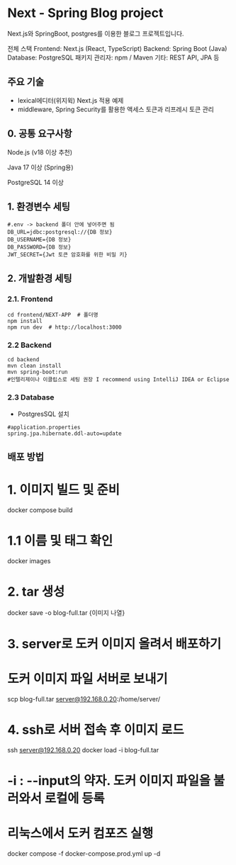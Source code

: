 # Next - Spring Blog project

Next.js와 SpringBoot, postgres를 이용한 블로그 프로젝트입니다.

전체 스택
Frontend: Next.js (React, TypeScript)
Backend: Spring Boot (Java)
Database: PostgreSQL
패키지 관리자: npm / Maven
기타: REST API, JPA 등

## 주요 기술
- lexical에디터(위지윅) Next.js 적용 예제
- middleware, Spring Security를 활용한 액세스 토큰과 리프레시 토큰 관리


## 0. 공통 요구사항
Node.js (v18 이상 추천)

Java 17 이상 (Spring용)

PostgreSQL 14 이상



## 1. 환경변수 세팅
```
#.env -> backend 폴더 안에 넣어주면 됨
DB_URL=jdbc:postgresql://{DB 정보}
DB_USERNAME={DB 정보}
DB_PASSWORD={DB 정보}
JWT_SECRET={Jwt 토큰 암호화를 위한 비밀 키}
```


## 2. 개발환경 세팅 

### 2.1. Frontend
```
cd frontend/NEXT-APP  # 폴더명 
npm install
npm run dev  # http://localhost:3000
```

### 2.2 Backend 
```
cd backend
mvn clean install
mvn spring-boot:run  
#인텔리제이나 이클립스로 세팅 권장 I recommend using IntelliJ IDEA or Eclipse
```

### 2.3 Database
- PostgresSQL 설치

```
#application.properties
spring.jpa.hibernate.ddl-auto=update
```



## 배포 방법 
# 1. 이미지 빌드 및 준비
docker compose build

# 1.1 이름 및 태그 확인
docker images

# 2. tar 생성
docker save -o blog-full.tar {이미지 나열}

# 3. server로 도커 이미지 올려서 배포하기
# 도커 이미지 파일 서버로 보내기 
scp blog-full.tar server@192.168.0.20:/home/server/

# 4. ssh로 서버 접속 후 이미지 로드
ssh server@192.168.0.20
docker load -i blog-full.tar 
# -i : --input의 약자. 도커 이미지 파일을 불러와서 로컬에 등록

# 리눅스에서 도커 컴포즈 실행
docker compose -f docker-compose.prod.yml up -d



